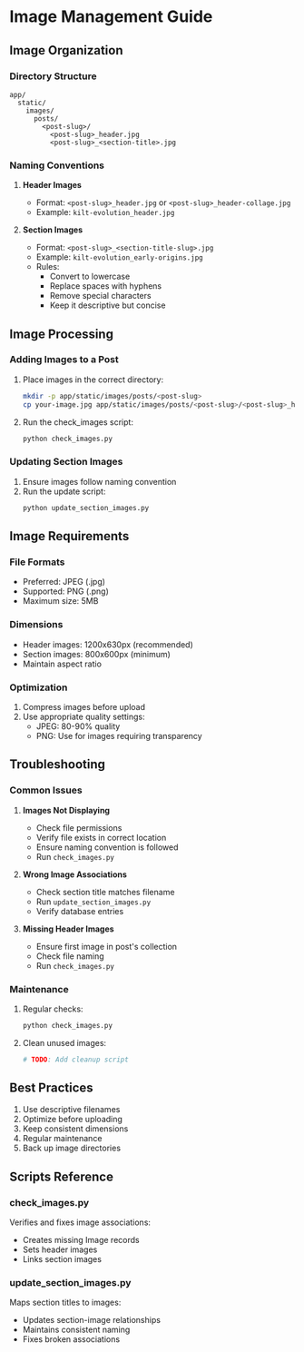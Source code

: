 # Image Management Guide

## Image Organization

### Directory Structure
```
app/
  static/
    images/
      posts/
        <post-slug>/
          <post-slug>_header.jpg
          <post-slug>_<section-title>.jpg
```

### Naming Conventions
1. **Header Images**
   - Format: `<post-slug>_header.jpg` or `<post-slug>_header-collage.jpg`
   - Example: `kilt-evolution_header.jpg`

2. **Section Images**
   - Format: `<post-slug>_<section-title-slug>.jpg`
   - Example: `kilt-evolution_early-origins.jpg`
   - Rules:
     - Convert to lowercase
     - Replace spaces with hyphens
     - Remove special characters
     - Keep it descriptive but concise

## Image Processing

### Adding Images to a Post
1. Place images in the correct directory:
   ```bash
   mkdir -p app/static/images/posts/<post-slug>
   cp your-image.jpg app/static/images/posts/<post-slug>/<post-slug>_header.jpg
   ```

2. Run the check_images script:
   ```bash
   python check_images.py
   ```

### Updating Section Images
1. Ensure images follow naming convention
2. Run the update script:
   ```bash
   python update_section_images.py
   ```

## Image Requirements

### File Formats
- Preferred: JPEG (.jpg)
- Supported: PNG (.png)
- Maximum size: 5MB

### Dimensions
- Header images: 1200x630px (recommended)
- Section images: 800x600px (minimum)
- Maintain aspect ratio

### Optimization
1. Compress images before upload
2. Use appropriate quality settings:
   - JPEG: 80-90% quality
   - PNG: Use for images requiring transparency

## Troubleshooting

### Common Issues
1. **Images Not Displaying**
   - Check file permissions
   - Verify file exists in correct location
   - Ensure naming convention is followed
   - Run `check_images.py`

2. **Wrong Image Associations**
   - Check section title matches filename
   - Run `update_section_images.py`
   - Verify database entries

3. **Missing Header Images**
   - Ensure first image in post's collection
   - Check file naming
   - Run `check_images.py`

### Maintenance
1. Regular checks:
   ```bash
   python check_images.py
   ```

2. Clean unused images:
   ```bash
   # TODO: Add cleanup script
   ```

## Best Practices
1. Use descriptive filenames
2. Optimize before uploading
3. Keep consistent dimensions
4. Regular maintenance
5. Back up image directories

## Scripts Reference

### check_images.py
Verifies and fixes image associations:
- Creates missing Image records
- Sets header images
- Links section images

### update_section_images.py
Maps section titles to images:
- Updates section-image relationships
- Maintains consistent naming
- Fixes broken associations 